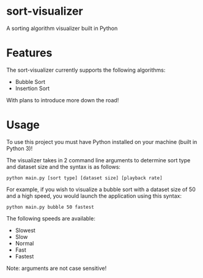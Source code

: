 # sort-visualizer

A sorting algorithm visualizer built in Python

# Features

The sort-visualizer currently supports the following algorithms:

<ul>
<li>Bubble Sort</li>
<li>Insertion Sort</li>
</ul>

With plans to introduce more down the road!

# Usage

To use this project you must have Python installed on your machine (built in Python 3)!

The visualizer takes in 2 command line arguments to determine sort type and dataset size and the syntax is as follows:

`python main.py [sort type] [dataset size] [playback rate]`

For example, if you wish to visualize a bubble sort with a dataset size of 50 and a high speed, you would launch the application using this syntax:

`python main.py bubble 50 fastest`

The following speeds are available:

<ul>
    <li>Slowest
    <li>Slow
    <li>Normal
    <li>Fast
    <li>Fastest
</ul>

Note: arguments are not case sensitive!
